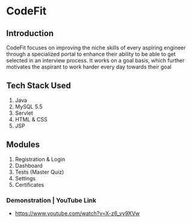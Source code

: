 # CodeFit

## Introduction

CodeFit focuses on improving the niche skills of every aspiring engineer through a specialized portal to enhance their ability to be able to get selected in an interview process.
It works on a goal basis, which further motivates the aspirant to work harder every day towards their goal

## Tech Stack Used
1. Java
3. MySQL 5.5
4. Servlet
5. HTML & CSS
6. JSP 


## Modules 

1. Registration & Login 
2. Dashboard
3. Tests (Master Quiz)
4. Settings 
5. Certificates


### Demonstration | YouTube Link
- https://www.youtube.com/watch?v=X-z6_vy9XVw
